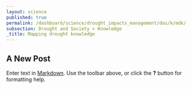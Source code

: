```yaml
---
layout: science
published: true
permalink: /dashboard/science/drought_impacts_management/das/k/mdk/
subsection: Drought and Society > Knowledge
_title: Mapping drought knowledge
---
```

## A New Post

Enter text in [Markdown](http://daringfireball.net/projects/markdown/). Use the toolbar above, or click the **?** button for formatting help.
